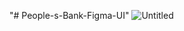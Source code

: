 "# People-s-Bank-Figma-UI" 
![Untitled](https://github.com/user-attachments/assets/bc517e2e-d6aa-48d9-b007-4d1bcbf74bed)
